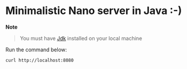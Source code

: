# Minimalistic Nano server in Java :-)

**Note**

> You must have [Jdk](https://www.oracle.com/technetwork/java/javase/downloads/jdk8-downloads-2133151.html) installed on your local machine

Run the command below:

```shell
curl http://localhost:8080
```
